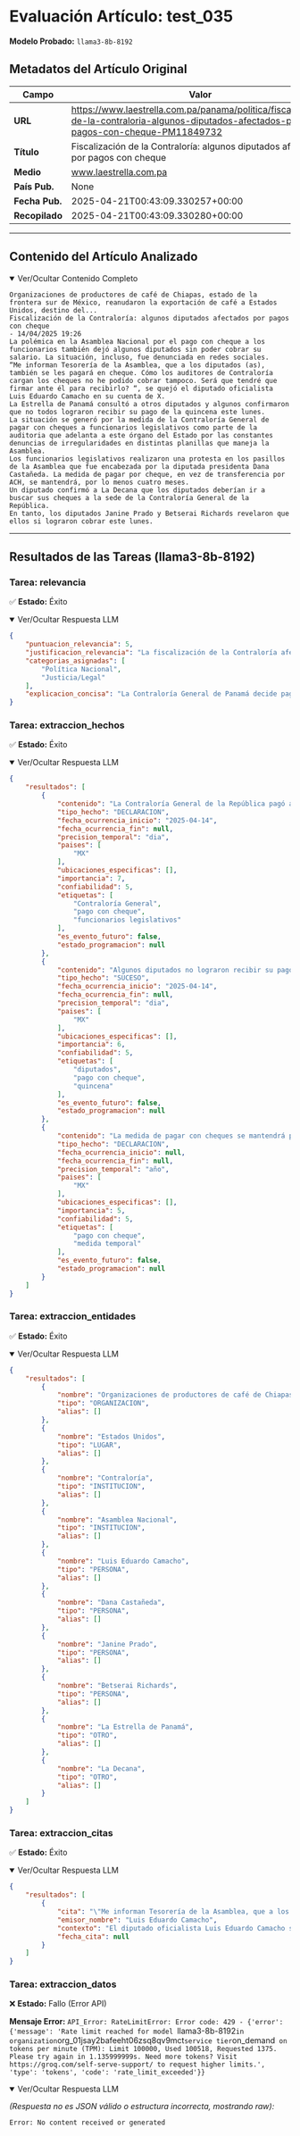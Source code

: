 # Evaluación Artículo: test_035
**Modelo Probado:** `llama3-8b-8192`

## Metadatos del Artículo Original

| Campo          | Valor                                      |
|----------------|--------------------------------------------|
| **URL**        | https://www.laestrella.com.pa/panama/politica/fiscalizacion-de-la-contraloria-algunos-diputados-afectados-por-pagos-con-cheque-PM11849732           |
| **Título**     | Fiscalización de la Contraloría: algunos diputados afectados por pagos con cheque       |
| **Medio**      | www.laestrella.com.pa         |
| **País Pub.**  | None |
| **Fecha Pub.** | 2025-04-21T00:43:09.330257+00:00 |
| **Recopilado** | 2025-04-21T00:43:09.330280+00:00 |

---

## Contenido del Artículo Analizado

<details open>
<summary>Ver/Ocultar Contenido Completo</summary>

```text
Organizaciones de productores de café de Chiapas, estado de la frontera sur de México, reanudaron la exportación de café a Estados Unidos, destino del...
Fiscalización de la Contraloría: algunos diputados afectados por pagos con cheque
- 14/04/2025 19:26
La polémica en la Asamblea Nacional por el pago con cheque a los funcionarios también dejó algunos diputados sin poder cobrar su salario. La situación, incluso, fue denunciada en redes sociales.
“Me informan Tesorería de la Asamblea, que a los diputados (as), también se les pagará en cheque. Cómo los auditores de Contraloría cargan los cheques no he podido cobrar tampoco. Será que tendré que firmar ante él para recibirlo? “, se quejó el diputado oficialista Luis Eduardo Camacho en su cuenta de X.
La Estrella de Panamá consultó a otros diputados y algunos confirmaron que no todos lograron recibir su pago de la quincena este lunes.
La situación se generó por la medida de la Contraloría General de pagar con cheques a funcionarios legislativos como parte de la auditoria que adelanta a este órgano del Estado por las constantes denuncias de irregularidades en distintas planillas que maneja la Asamblea.
Los funcionarios legislativos realizaron una protesta en los pasillos de la Asamblea que fue encabezada por la diputada presidenta Dana Castañeda. La medida de pagar por cheque, en vez de transferencia por ACH, se mantendrá, por lo menos cuatro meses.
Un diputado confirmó a La Decana que los diputados deberían ir a buscar sus cheques a la sede de la Contraloría General de la República.
En tanto, los diputados Janine Prado y Betserai Richards revelaron que ellos si lograron cobrar este lunes.
```
</details>

---

## Resultados de las Tareas (llama3-8b-8192)

### Tarea: relevancia

✅ **Estado:** Éxito


<details open>
<summary>Ver/Ocultar Respuesta LLM</summary>

```json
{
    "puntuacion_relevancia": 5,
    "justificacion_relevancia": "La fiscalización de la Contraloría afecta a diputados panameños y genera polémica en la Asamblea Nacional.",
    "categorias_asignadas": [
        "Política Nacional",
        "Justicia/Legal"
    ],
    "explicacion_concisa": "La Contraloría General de Panamá decide pagar a funcionarios legislativos con cheques en lugar de transferencias electrónicas, generando protestas y problemas para algunos diputados en recibir su salario."
}
```
</details>


### Tarea: extraccion_hechos

✅ **Estado:** Éxito


<details open>
<summary>Ver/Ocultar Respuesta LLM</summary>

```json
{
    "resultados": [
        {
            "contenido": "La Contraloría General de la República pagó a los funcionarios legislativos con cheques como parte de una auditoría.",
            "tipo_hecho": "DECLARACION",
            "fecha_ocurrencia_inicio": "2025-04-14",
            "fecha_ocurrencia_fin": null,
            "precision_temporal": "dia",
            "paises": [
                "MX"
            ],
            "ubicaciones_especificas": [],
            "importancia": 7,
            "confiabilidad": 5,
            "etiquetas": [
                "Contraloría General",
                "pago con cheque",
                "funcionarios legislativos"
            ],
            "es_evento_futuro": false,
            "estado_programacion": null
        },
        {
            "contenido": "Algunos diputados no lograron recibir su pago de la quincena este lunes debido al pago con cheque.",
            "tipo_hecho": "SUCESO",
            "fecha_ocurrencia_inicio": "2025-04-14",
            "fecha_ocurrencia_fin": null,
            "precision_temporal": "dia",
            "paises": [
                "MX"
            ],
            "ubicaciones_especificas": [],
            "importancia": 6,
            "confiabilidad": 5,
            "etiquetas": [
                "diputados",
                "pago con cheque",
                "quincena"
            ],
            "es_evento_futuro": false,
            "estado_programacion": null
        },
        {
            "contenido": "La medida de pagar con cheques se mantendrá por lo menos cuatro meses.",
            "tipo_hecho": "DECLARACION",
            "fecha_ocurrencia_inicio": null,
            "fecha_ocurrencia_fin": null,
            "precision_temporal": "año",
            "paises": [
                "MX"
            ],
            "ubicaciones_especificas": [],
            "importancia": 5,
            "confiabilidad": 5,
            "etiquetas": [
                "pago con cheque",
                "medida temporal"
            ],
            "es_evento_futuro": false,
            "estado_programacion": null
        }
    ]
}
```
</details>


### Tarea: extraccion_entidades

✅ **Estado:** Éxito


<details open>
<summary>Ver/Ocultar Respuesta LLM</summary>

```json
{
    "resultados": [
        {
            "nombre": "Organizaciones de productores de café de Chiapas",
            "tipo": "ORGANIZACION",
            "alias": []
        },
        {
            "nombre": "Estados Unidos",
            "tipo": "LUGAR",
            "alias": []
        },
        {
            "nombre": "Contraloría",
            "tipo": "INSTITUCION",
            "alias": []
        },
        {
            "nombre": "Asamblea Nacional",
            "tipo": "INSTITUCION",
            "alias": []
        },
        {
            "nombre": "Luis Eduardo Camacho",
            "tipo": "PERSONA",
            "alias": []
        },
        {
            "nombre": "Dana Castañeda",
            "tipo": "PERSONA",
            "alias": []
        },
        {
            "nombre": "Janine Prado",
            "tipo": "PERSONA",
            "alias": []
        },
        {
            "nombre": "Betserai Richards",
            "tipo": "PERSONA",
            "alias": []
        },
        {
            "nombre": "La Estrella de Panamá",
            "tipo": "OTRO",
            "alias": []
        },
        {
            "nombre": "La Decana",
            "tipo": "OTRO",
            "alias": []
        }
    ]
}
```
</details>


### Tarea: extraccion_citas

✅ **Estado:** Éxito


<details open>
<summary>Ver/Ocultar Respuesta LLM</summary>

```json
{
    "resultados": [
        {
            "cita": "\"Me informan Tesorería de la Asamblea, que a los diputados (as), también se les pagará en cheque. Cómo los auditores de Contraloría cargan los cheques no he podido cobrar tampoco. Será que tendré que firmar ante él para recibirlo?\"",
            "emisor_nombre": "Luis Eduardo Camacho",
            "contexto": "El diputado oficialista Luis Eduardo Camacho se quejó en su cuenta de X sobre no poder cobrar su salario.",
            "fecha_cita": null
        }
    ]
}
```
</details>


### Tarea: extraccion_datos

❌ **Estado:** Fallo (Error API)

   **Mensaje Error:** `API_Error: RateLimitError: Error code: 429 - {'error': {'message': 'Rate limit reached for model `llama3-8b-8192` in organization `org_01jsay2bafeeht06zsq8qv9mct` service tier `on_demand` on tokens per minute (TPM): Limit 100000, Used 100518, Requested 1375. Please try again in 1.135999999s. Need more tokens? Visit https://groq.com/self-serve-support/ to request higher limits.', 'type': 'tokens', 'code': 'rate_limit_exceeded'}}`


<details open>
<summary>Ver/Ocultar Respuesta LLM</summary>

_(Respuesta no es JSON válido o estructura incorrecta, mostrando raw):_
```
Error: No content received or generated
```
</details>
